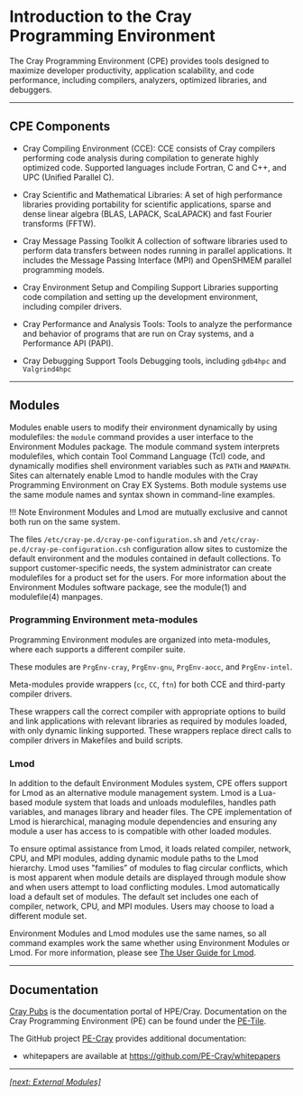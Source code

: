 # Introduction to the Cray Programming Environment

The Cray Programming Environment (CPE) provides tools designed to maximize developer productivity, application 
scalability, and code performance, including compilers, analyzers, optimized libraries, and debuggers. 

---

## CPE Components

* Cray Compiling Environment (CCE):
  CCE consists of Cray compilers performing code analysis during compilation to generate highly optimized code. 
  Supported languages include Fortran, C and C++, and UPC (Unified Parallel C).

* Cray Scientific and Mathematical Libraries: 
  A set of high performance libraries providing portability for scientific applications, sparse and dense linear
  algebra (BLAS, LAPACK, ScaLAPACK) and fast Fourier transforms (FFTW).

* Cray Message Passing Toolkit
  A collection of software libraries used to perform data transfers between nodes running in parallel applications. 
  It includes the Message Passing Interface (MPI) and OpenSHMEM parallel programming models. 

* Cray Environment Setup and Compiling Support 
  Libraries supporting code compilation and setting up the development environment, including compiler drivers.

* Cray Performance and Analysis Tools:
  Tools to analyze the performance and behavior of programs that are run on Cray systems, and a Performance API (PAPI).

* Cray Debugging Support Tools
  Debugging tools, including `gdb4hpc` and `Valgrind4hpc`

---

## Modules

Modules enable users to modify their environment dynamically by using modulefiles: the `module` command 
provides a user interface to the Environment Modules package. The module command system interprets modulefiles, 
which contain Tool Command Language (Tcl) code, and dynamically modifies shell environment variables such as 
`PATH` and `MANPATH`.
Sites can alternately enable Lmod to handle modules with the Cray Programming Environment on Cray EX Systems. 
Both module systems use the same module names and syntax shown in command-line examples.

!!! Note
    Environment Modules and Lmod are mutually exclusive and cannot both run on the same system.

The files `/etc/cray-pe.d/cray-pe-configuration.sh` and `/etc/cray-pe.d/cray-pe-configuration.csh` configuration 
allow sites to customize the default environment and the modules contained in default collections.
To support customer-specific needs, the system administrator can create modulefiles for a product set for the
users. For more information about the Environment Modules software package, see the module(1) and
modulefile(4) manpages.

### Programming Environment meta-modules

Programming Environment modules are organized into meta-modules, where each supports a different compiler suite. 

These modules are `PrgEnv-cray`, `PrgEnv-gnu`, `PrgEnv-aocc`, and `PrgEnv-intel`. 

Meta-modules provide wrappers (`cc`, `CC`, `ftn`) for both CCE and third-party compiler drivers. 

These wrappers call the correct compiler with appropriate options to build and link applications 
with relevant libraries as required by modules loaded, with only dynamic linking supported. 
These wrappers replace direct calls to compiler drivers in Makefiles and build scripts.


### Lmod

In addition to the default Environment Modules system, CPE offers support for Lmod as an alternative module
management system.
Lmod is a Lua-based module system that loads and unloads modulefiles, handles path variables, and manages
library and header files.
The CPE implementation of Lmod is hierarchical, managing module dependencies and ensuring any module a
user has access to is compatible with other loaded modules. 

To ensure optimal assistance from Lmod, it loads related compiler, network, CPU, and MPI modules, 
adding dynamic module paths to the Lmod hierarchy.
Lmod uses "families” of modules to flag circular conflicts, which is most apparent when module details are
displayed through module show and when users attempt to load conflicting modules.
Lmod automatically load a default set of modules. The default set includes one each of compiler, network, CPU,
and MPI modules. Users may choose to load a different module set.

Environment Modules and Lmod modules use the same names, so all command examples work the same
whether using Environment Modules or Lmod.
For more information, please see [The User Guide for Lmod](https://lmod.readthedocs.io/en/latest/010_user.html).

---

## Documentation

[Cray Pubs](https://pubs.cray.com) is the documentation portal of HPE/Cray. 
Documentation on the Cray Programming Environment (PE) can be found under the [PE-Tile](https://pubs.cray.com/category/pe-tile).

The GitHub project [PE-Cray](https://github.com/PE-Cray) provides additional documentation:
- whitepapers are available at https://github.com/PE-Cray/whitepapers

---

*[[next: External Modules]](external_modules.md)*
